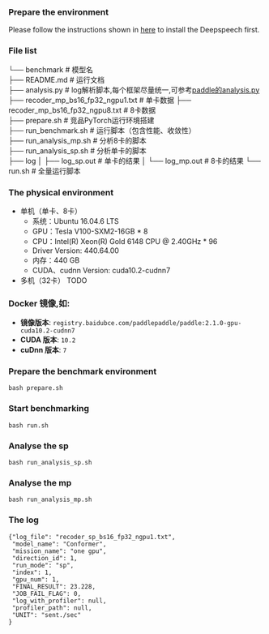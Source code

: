 ### Prepare the environment
Please follow the instructions shown in [here](https://github.com/PaddlePaddle/DeepSpeech/blob/develop/docs/src/install.md) to install the Deepspeech first.

### File list
└── benchmark                  # 模型名  
    ├── README.md              # 运行文档  
    ├── analysis.py        # log解析脚本,每个框架尽量统一,可参考[paddle的analysis.py](https://github.com/mmglove/benchmark/blob/jp_0907/scripts/analysis.py)  
    ├── recoder_mp_bs16_fp32_ngpu1.txt  # 单卡数据
    ├── recoder_mp_bs16_fp32_ngpu8.txt  # 8卡数据  
    ├── prepare.sh             #  竞品PyTorch运行环境搭建  
    ├── run_benchmark.sh       # 运行脚本（包含性能、收敛性）  
    ├── run_analysis_mp.sh     # 分析8卡的脚本  
    ├── run_analysis_sp.sh     # 分析单卡的脚本  
    ├── log
    │     ├── log_sp.out    # 单卡的结果
    │     └── log_mp.out    # 8卡的结果
    └── run.sh         # 全量运行脚本


### The physical environment
- 单机（单卡、8卡）
  - 系统：Ubuntu 16.04.6 LTS
  - GPU：Tesla V100-SXM2-16GB * 8
  - CPU：Intel(R) Xeon(R) Gold 6148 CPU @ 2.40GHz * 96
  - Driver Version: 440.64.00
  - 内存：440 GB
  - CUDA、cudnn Version: cuda10.2-cudnn7
- 多机（32卡） TODO

### Docker 镜像,如:

- **镜像版本**: `registry.baidubce.com/paddlepaddle/paddle:2.1.0-gpu-cuda10.2-cudnn7`  
- **CUDA 版本**: `10.2`
- **cuDnn 版本**: `7`

### Prepare the benchmark environment
```
bash prepare.sh
```

### Start benchmarking
```
bash run.sh
```

### Analyse the sp
```
bash run_analysis_sp.sh
```

### Analyse the mp
```
bash run_analysis_mp.sh
```

### The log
```
{"log_file": "recoder_sp_bs16_fp32_ngpu1.txt",
 "model_name": "Conformer",
 "mission_name": "one gpu",
 "direction_id": 1,
 "run_mode": "sp",
 "index": 1,
 "gpu_num": 1,
 "FINAL_RESULT": 23.228,
 "JOB_FAIL_FLAG": 0,
 "log_with_profiler": null,
 "profiler_path": null,
 "UNIT": "sent./sec"
}
```
